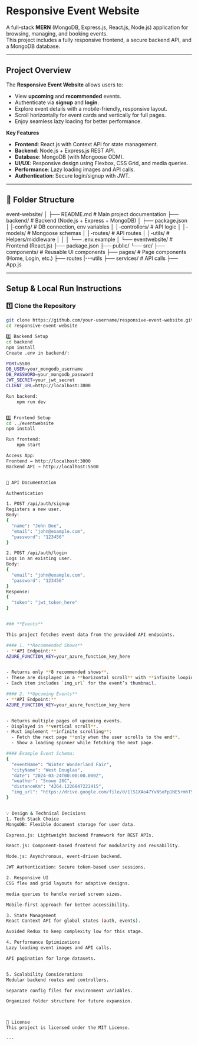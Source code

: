 # Responsive Event Website

A full-stack **MERN** (MongoDB, Express.js, React.js, Node.js) application for browsing, managing, and booking events.  
This project includes a fully responsive frontend, a secure backend API, and a MongoDB database.

---

## Project Overview

The **Responsive Event Website** allows users to:
- View **upcoming** and **recommended** events.
- Authenticate via **signup** and **login**.
- Explore event details with a mobile-friendly, responsive layout.
- Scroll horizontally for event cards and vertically for full pages.
- Enjoy seamless lazy loading for better performance.

**Key Features**
- **Frontend**: React.js with Context API for state management.
- **Backend**: Node.js + Express.js REST API.
- **Database**: MongoDB (with Mongoose ODM).
- **UI/UX**: Responsive design using Flexbox, CSS Grid, and media queries.
- **Performance**: Lazy loading images and API calls.
- **Authentication**: Secure login/signup with JWT.

---

## 📂 Folder Structure

event-website/
│
├── README.md # Main project documentation
├── backend/ # Backend (Node.js + Express + MongoDB)
│ ├── package.json
│ |-config/ # DB connection, env variables
│ │-controllers/ # API logic
│ │-models/ # Mongoose schemas
│ │-routes/ # API routes
│ │-utils/ # Helpers/middleware
│ │ 
│ └── .env.example
│
└── eventwebsite/ # Frontend (React.js)
├── package.json
├── public/
└── src/
├── components/ # Reusable UI components
├── pages/ # Page components (Home, Login, etc.)
├── routes
|---utils
├── services/ # API calls
├── App.js



---

## Setup & Local Run Instructions

### 1️⃣ Clone the Repository
```bash
git clone https://github.com/your-username/responsive-event-website.git
cd responsive-event-website

2️⃣ Backend Setup
cd backend
npm install
Create .env in backend/:

PORT=5500
DB_USER=your_mongodb_username
DB_PASSWORD=your_mongodb_password
JWT_SECRET=your_jwt_secret
CLIENT_URL=http://localhost:3000

Run backend:
    npm run dev


3️⃣ Frontend Setup
cd ../eventwebsite
npm install

Run frontend:
    npm start

Access App:
Frontend → http://localhost:3000
Backend API → http://localhost:5500


📡 API Documentation

Authentication

1. POST /api/auth/signup
Registers a new user.
Body:
{
  "name": "John Doe",
  "email": "john@example.com",
  "password": "123456"
}

2. POST /api/auth/login
Logs in an existing user.
Body:
{
  "email": "john@example.com",
  "password": "123456"
}
Response:
{
  "token": "jwt_token_here"
}


### **Events**

This project fetches event data from the provided API endpoints.

#### 1. **Recommended Shows**
- **API Endpoint:**
AZURE_FUNCTION_KEY=your_azure_function_key_here


- Returns only **8 recommended shows**.
- These are displayed in a **horizontal scroll** with **infinite looping**.
- Each item includes `img_url` for the event’s thumbnail.

#### 2. **Upcoming Events**
- **API Endpoint:**
AZURE_FUNCTION_KEY=your_azure_function_key_here


- Returns multiple pages of upcoming events.
- Displayed in **vertical scroll**.
- Must implement **infinite scrolling**:
  - Fetch the next page **only when the user scrolls to the end**.
  - Show a loading spinner while fetching the next page.

#### Example Event Schema:
{
  "eventName": "Winter Wonderland Fair",
  "cityName": "West Douglas",
  "date": "2024-03-24T00:00:00.000Z",
  "weather": "Snowy 26C",
  "distanceKm": "4264.1226847222415",
  "img_url": "https://drive.google.com/file/d/1lS1XAo47YvNSoFp1NE5rmhTSQ8qNBWEh/view"
}


💡 Design & Technical Decisions
1. Tech Stack Choice
MongoDB: Flexible document storage for user data.

Express.js: Lightweight backend framework for REST APIs.

React.js: Component-based frontend for modularity and reusability.

Node.js: Asynchronous, event-driven backend.

JWT Authentication: Secure token-based user sessions.

2. Responsive UI
CSS flex and grid layouts for adaptive designs.

media queries to handle varied screen sizes.

Mobile-first approach for better accessibility.

3. State Management
React Context API for global states (auth, events).

Avoided Redux to keep complexity low for this stage.

4. Performance Optimizations
Lazy loading event images and API calls.

API pagination for large datasets.


5. Scalability Considerations
Modular backend routes and controllers.

Separate config files for environment variables.

Organized folder structure for future expansion.



📜 License
This project is licensed under the MIT License.

---













